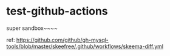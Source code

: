 # test-github-actions

super sandbox~~~~


ref: https://github.com/github/gh-mysql-tools/blob/master/skeefree/.github/workflows/skeema-diff.yml
